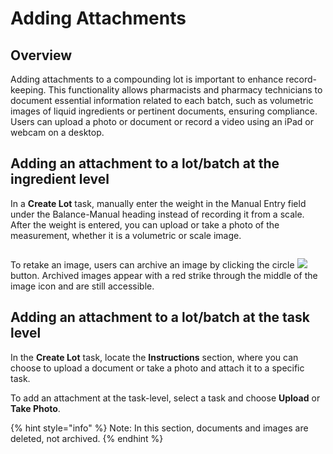 # Adding Attachments

## Overview

Adding attachments to a compounding lot is important to enhance record-keeping. This functionality allows pharmacists and pharmacy technicians to document essential information related to each batch, such as volumetric images of liquid ingredients or pertinent documents, ensuring compliance. Users can upload a photo or document or record a video using an iPad or webcam on a desktop.&#x20;

## Adding an attachment to a lot/batch at the ingredient level

In a **Create Lot** task, manually enter the weight in the Manual Entry field under the Balance-Manual heading instead of recording it from a scale. After the weight is entered, you can upload or take a photo of the measurement, whether it is a volumetric or scale image.

<figure><img src="https://lh7-rt.googleusercontent.com/docsz/AD_4nXectg-66H6wzGZj635L8igrpTOjX-1b4pnzVWsI0jQm8W6a9mPHXibpW7mJCUpE6YlaZ9asbabtmDfBRNHfgMltAil4Me0ZzZlaBjX_XwJQ5gQQG0nHBbt094kJo12_re7cMCDDdaQZAn72ZnaUdEgkDJF8?key=IWQktCLKyWSJhr2vWRSI_g" alt=""><figcaption></figcaption></figure>

To retake an image, users can archive an image by clicking the circle ![](<../../.gitbook/assets/Screenshot 2024-08-09 at 4.11.24 PM.png>) button. Archived images appear with a red strike through the middle of the image icon and are still accessible.&#x20;

## Adding an attachment to a lot/batch at the task level

In the **Create Lot** task, locate the **Instructions** section, where you can choose to upload a document or take a photo and attach it to a specific task.

To add an attachment at the task-level, select a task and choose **Upload** or **Take Photo**.&#x20;

{% hint style="info" %}
Note: In this section, documents and images are deleted, not archived.
{% endhint %}

<figure><img src="https://lh7-rt.googleusercontent.com/docsz/AD_4nXd-QNacPiH9qwJj9_hdKzWiovFnsT4APWuOidDKQMYpj7ubv0ua4QzREl0X_FD0OhnIE1g2PaDWNBeZ-oljRTqucDldXZF9TTVjCj0TKCQqOIaa6MzY-qBxmkLIFDRTCSP97ccFUwdooy3vgmAG1v_k2Q6E?key=IWQktCLKyWSJhr2vWRSI_g" alt=""><figcaption></figcaption></figure>
